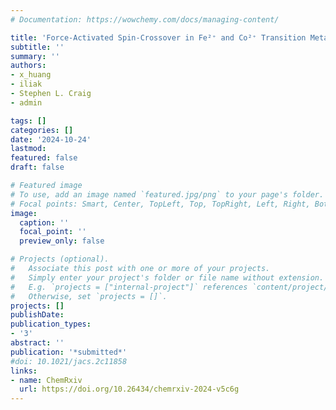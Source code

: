 ```yaml
---
# Documentation: https://wowchemy.com/docs/managing-content/

title: 'Force-Activated Spin-Crossover in Fe²⁺ and Co²⁺ Transition Metal Mechanophores' 
subtitle: ''
summary: ''
authors:
- x_huang
- iliak
- Stephen L. Craig
- admin

tags: []
categories: []
date: '2024-10-24'
lastmod: 
featured: false
draft: false

# Featured image
# To use, add an image named `featured.jpg/png` to your page's folder.
# Focal points: Smart, Center, TopLeft, Top, TopRight, Left, Right, BottomLeft, Bottom, BottomRight.
image:
  caption: ''
  focal_point: ''
  preview_only: false

# Projects (optional).
#   Associate this post with one or more of your projects.
#   Simply enter your project's folder or file name without extension.
#   E.g. `projects = ["internal-project"]` references `content/project/deep-learning/index.md`.
#   Otherwise, set `projects = []`.
projects: []
publishDate: 
publication_types:
- '3'
abstract: ''
publication: '*submitted*'
#doi: 10.1021/jacs.2c11858
links:
- name: ChemRxiv
  url: https://doi.org/10.26434/chemrxiv-2024-v5c6g
---
```

